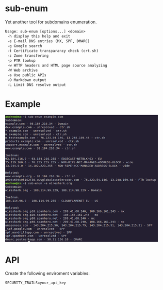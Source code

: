# sub-enum
Yet another tool for subdomains enumeration.
```
Usage: sub-enum [options...] <domain>
 -h	display this help and exit
 -e	E-mail DNS entries (MX, SPF, DMARC)
 -g	Google search
 -t	Certificate transparancy check (crt.sh)
 -z	Zone transfering
 -p	PTR lookup
 -w	HTTP headers and HTML page source analyzing
 -W	Web archive
 -a	Use public APIs
 -O	Markdown output
 -L	Limit DNS resolve output
```

# Example
![Example](https://github.com/abletsoff/sub-enum/blob/main/poc.png?raw=true)

# API
Create the following enviroment variables:
```
SECURITY_TRAILS=your_api_key
```
